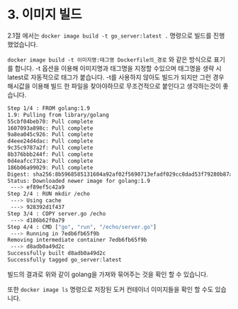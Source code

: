 # 3. 이미지 빌드

2.1절 에서는 `docker image build -t go_server:latest .`  명령으로 빌드를 진행 했었습니다.

`docker image build -t 이미지명:태그명 Dockerfile의_경로` 와  같은 방식으로 표기를 합니다. -t 옵션을 이용해 이미지명과 태그명을 지정할 수있으며 태그명을 생략 시 latest로 자동적으로 태그가 붙습니다. -t를 사용하지 않아도 빌드가 되지만 그런 경우 해시값을 이용해 빌드 한 파일을 찾아야하므로 무조건적으로 붙인다고 생각하는것이 좋습니다.

```bash
Step 1/4 : FROM golang:1.9
1.9: Pulling from library/golang
55cbf04beb70: Pull complete
1607093a898c: Pull complete
9a8ea045c926: Pull complete
d4eee24d4dac: Pull complete
9c35c9787a2f: Pull complete
8b376bbb244f: Pull complete
0d4eafcc732a: Pull complete
186b06a99029: Pull complete
Digest: sha256:8b5968585131604a92af02f5690713efadf029cc8dad53f79280b87a80eb1354
Status: Downloaded newer image for golang:1.9
 ---> ef89ef5c42a9
Step 2/4 : RUN mkdir /echo
 ---> Using cache
 ---> 928392d1f437
Step 3/4 : COPY server.go /echo
 ---> d186b62f0a79
Step 4/4 : CMD ["go", "run", "/echo/server.go"]
 ---> Running in 7edb6fb65f9b
Removing intermediate container 7edb6fb65f9b
 ---> d8adb0a49d2c
Successfully built d8adb0a49d2c
Successfully tagged go_server:latest
```

빌드의 결과로 위와 같이 golang을 가져와 묶어주는 것을 확인 할 수 있습니다.

또한 `docker image ls` 명령으로 저장된 도커 컨테이너 이미지들을 확인 할 수도 있습니다.

